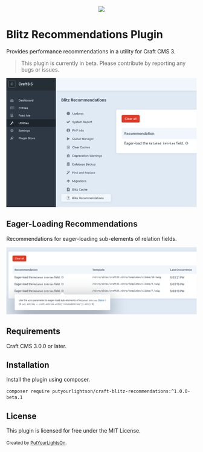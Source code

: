 <p align="center"><img width="130" src="https://raw.githubusercontent.com/putyourlightson/craft-blitz-recommendations/v1/src/icon.svg"></p>

# Blitz Recommendations Plugin

Provides performance recommendations in a utility for Craft CMS 3.

> This plugin is currently in beta. Please contribute by reporting any bugs or issues.

![Utility](./docs/blitz-recommendations-utility.png)

## Eager-Loading Recommendations

Recommendations for eager-loading sub-elements of relation fields.

![Recommendations](./docs/blitz-recommendations.png)

## Requirements

Craft CMS 3.0.0 or later.

## Installation

Install the plugin using composer.

```
composer require putyourlightson/craft-blitz-recommendations:^1.0.0-beta.1
```

## License

This plugin is licensed for free under the MIT License.

<small>Created by [PutYourLightsOn](https://putyourlightson.com/).</small>
